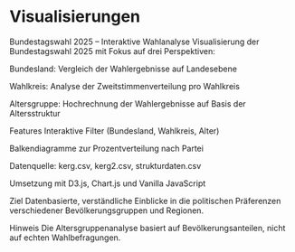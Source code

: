 # Visualisierungen
Bundestagswahl 2025 – Interaktive Wahlanalyse
Visualisierung der Bundestagswahl 2025 mit Fokus auf drei Perspektiven:

Bundesland: Vergleich der Wahlergebnisse auf Landesebene

Wahlkreis: Analyse der Zweitstimmenverteilung pro Wahlkreis

Altersgruppe: Hochrechnung der Wahlergebnisse auf Basis der Altersstruktur

Features
Interaktive Filter (Bundesland, Wahlkreis, Alter)

Balkendiagramme zur Prozentverteilung nach Partei

Datenquelle: kerg.csv, kerg2.csv, strukturdaten.csv

Umsetzung mit D3.js, Chart.js und Vanilla JavaScript

Ziel
Datenbasierte, verständliche Einblicke in die politischen Präferenzen verschiedener Bevölkerungsgruppen und Regionen.

Hinweis
Die Altersgruppenanalyse basiert auf Bevölkerungsanteilen, nicht auf echten Wahlbefragungen.

